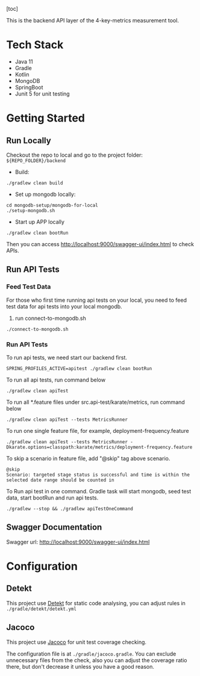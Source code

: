 [toc]

This is the backend API layer of the 4-key-metrics measurement tool.

# Tech Stack
* Java 11
* Gradle
* Kotlin
* MongoDB
* SpringBoot
* Junit 5 for unit testing

# Getting Started
## Run Locally
Checkout the repo to local and go to the project folder: `${REPO_FOLDER}/backend`
* Build: 
```
./gradlew clean build 
```
* Set up mongodb locally: 
```
cd mongodb-setup/mongodb-for-local
./setup-mongodb.sh
```
* Start up APP locally
```
./gradlew clean bootRun 
```
Then you can access [http://localhost:9000/swagger-ui/index.html](http://localhost:9000/swagger-ui/index.html) to check APIs.


## Run API Tests

### Feed Test Data 
For those who first time running api tests on your local, you need to feed test data for api tests into your local mongodb. 
1) run connect-to-mongodb.sh
```
./connect-to-mongodb.sh
```

### Run API Tests
To run api tests, we need start our backend first.
```
SPRING_PROFILES_ACTIVE=apitest ./gradlew clean bootRun
```

To run all api tests, run command below
```
./gradlew clean apiTest
```

To run all *.feature files under src.api-test/karate/metrics, run command below
```
./gradlew clean apiTest --tests MetricsRunner
```

To run one single feature file, for example, deployment-frequency.feature
```
./gradlew clean apiTest --tests MetricsRunner -Dkarate.options=classpath:karate/metrics/deployment-frequency.feature
```

To skip a scenario in feature file, add "@skip" tag above scenario.
```
@skip
Scenario: targeted stage status is successful and time is within the selected date range should be counted in
```

To Run api test in one command. Gradle task will start mongodb, seed test data, start bootRun and run api tests.
```
./gradlew --stop && ./gradlew apiTestOneCommand
```


## Swagger Documentation
Swagger url: [http://localhost:9000/swagger-ui/index.html](http://localhost:9000/swagger-ui/index.html)


# Configuration

## Detekt
This project use [Detekt](https://github.com/detekt/detekt) for static code analysing, you can adjust rules in `./gradle/detekt/detekt.yml`

## Jacoco
This project use [Jacoco](https://github.com/jacoco/jacoco) for unit test coverage checking.

The configuration file is at `./gradle/jacoco.gradle`. You can exclude unnecessary files from the check, also you can adjust the coverage ratio there, but don't decrease it unless you have a good reason.